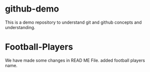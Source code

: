 # github-demo
This is a demo repository to understand git and github concepts and understanding. 

# Football-Players
We have made some changes in READ ME File. added football players name.
